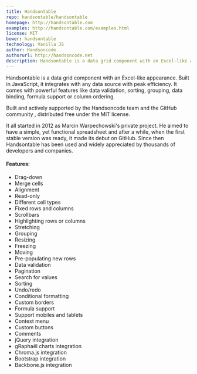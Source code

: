```yaml
---
title: Handsontable
repo: handsontable/handsontable
homepage: http://handsontable.com
examples: http://handsontable.com/examples.html
license: MIT
bower: handsontable
technology: Vanilla JS
author: Handsoncode
authorurl: http://handsoncode.net
description: Handsontable is a data grid component with an Excel-like appearance.
---
```


Handsontable is a data grid component with an Excel-like appearance. Built in JavaScript, it integrates with any data source with peak efficiency. It comes with powerful features like data validation, sorting, grouping, data binding, formula support or column ordering. 

Built and actively supported by the Handsoncode team and the GitHub community , distributed free under the MIT license.

It all started in 2012 as Marcin Warpechowski's  private project. He aimed to have a simple, yet functional spreadsheet and after a while, when the first stable version was ready, it made its debut on GitHub. Since then Handsontable has been used and widely appreciated by thousands of developers and companies.

#### Features:

* Drag-down
* Merge cells
* Alignment
* Read-only
* Different cell types
* Fixed rows and columns
* Scrollbars
* Highlighting rows or columns
* Stretching
* Grouping
* Resizing
* Freezing
* Moving
* Pre-populating new rows
* Data validation
* Pagination
* Search for values
* Sorting
* Undo/redo
* Conditional formatting
* Custom borders
* Formula support
* Support mobiles and tablets
* Context menu
* Custom buttons
* Comments
* jQuery integration
* gRaphaël charts integration
* Chroma.js integration
* Bootstrap integration
* Backbone.js integration
